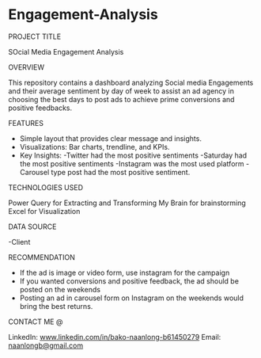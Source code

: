 # Engagement-Analysis

PROJECT TITLE

SOcial Media Engagement Analysis

OVERVIEW

This repository contains a dashboard analyzing Social media Engagements and their average sentiment by day of week to assist an ad agency in choosing the best days to post ads to achieve prime conversions and positive feedbacks.

FEATURES

- Simple layout that provides clear message and insights.
- Visualizations: Bar charts, trendline, and KPIs.
- Key Insights:
          -Twitter had the most positive sentiments
          -Saturday had the most positive sentiments
          -Instagram was the most used platform
          -Carousel type post had the most positive sentiment.

TECHNOLOGIES USED

Power Query for Extracting and Transforming
My Brain for brainstorming
Excel for Visualization

DATA SOURCE

-Client


RECOMMENDATION

-  If the ad is image or video form, use instagram for the campaign
- If you wanted conversions and positive feedback, the ad should be posted on the weekends
- Posting an ad in carousel form on Instagram on the weekends would bring the best returns.


CONTACT ME @

LinkedIn: www.linkedin.com/in/bako-naanlong-b61450279
Email: naanlongb@gmail.com
